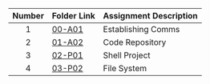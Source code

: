|   Number   | Folder Link | Assignment Description |
| :---: | ----------- | ---------------------- |
|   1   | [00-A01](https://github.com/nitishkumar2306/5143-Opsys-102/tree/main/Assignments/00-A01)  |     Establishing Comms     |
|   2   | [01-A02](https://github.com/nitishkumar2306/5143-Opsys-102/tree/main/Assignments/01-A02)  |     Code Repository     |
|   3   | [02-P01](https://github.com/nitishkumar2306/5143-Opsys-102/tree/main/Assignments/02-P01)  |     Shell Project     |
|   4   | [03-P02](https://github.com/nitishkumar2306/5143-Opsys-102/tree/main/Assignments/03-P02)  |     File System     |
